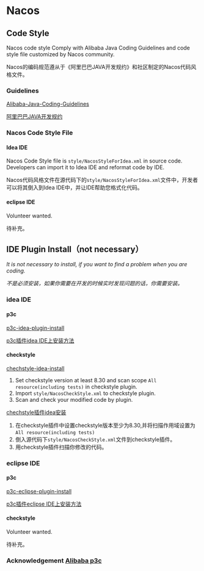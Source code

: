 # Nacos

## Code Style
Nacos code style Comply with Alibaba Java Coding Guidelines and code style file customized by Nacos community.

Nacos的编码规范遵从于《阿里巴巴JAVA开发规约》和社区制定的Nacos代码风格文件。


### Guidelines
[Alibaba-Java-Coding-Guidelines](https://alibaba.github.io/Alibaba-Java-Coding-Guidelines/) 

[阿里巴巴JAVA开发规约](https://github.com/alibaba/p3c/blob/master/%E9%98%BF%E9%87%8C%E5%B7%B4%E5%B7%B4Java%E5%BC%80%E5%8F%91%E6%89%8B%E5%86%8C%EF%BC%88%E5%8D%8E%E5%B1%B1%E7%89%88%EF%BC%89.pdf)

### Nacos Code Style File

#### Idea IDE

Nacos Code Style file is `style/NacosStyleForIdea.xml` in source code. Developers can import it to Idea IDE and reformat code by IDE.

Nacos代码风格文件在源代码下的`style/NacosStyleForIdea.xml`文件中，开发者可以将其倒入到Idea IDE中，并让IDE帮助您格式化代码。

#### eclipse IDE

Volunteer wanted. 

待补充。

## IDE Plugin Install（not necessary）

*It is not necessary to install, if you want to find a problem when you are coding.*

*不是必须安装，如果你需要在开发的时候实时发现问题的话，你需要安装。*

### idea IDE

#### p3c
[p3c-idea-plugin-install](https://github.com/alibaba/p3c/blob/master/idea-plugin/README.md) 

[p3c插件idea IDE上安装方法](https://github.com/alibaba/p3c/blob/master/idea-plugin/README_cn.md)

#### checkstyle
[chechstyle-idea-install](https://plugins.jetbrains.com/plugin/1065-checkstyle-idea)

1. Set checkstyle version at least 8.30 and scan scope `All resource(including tests)` in checkstyle plugin.
2. Import `style/NacosCheckStyle.xml` to checkstyle plugin.
3. Scan and check your modified code by plugin.

[chechstyle插件idea安装](https://plugins.jetbrains.com/plugin/1065-checkstyle-idea)

1. 在checkstyle插件中设置checkstyle版本至少为8.30,并将扫描作用域设置为`All resource(including tests)`
2. 倒入源代码下`style/NacosCheckStyle.xml`文件到checkstyle插件。
3. 用checkstyle插件扫描你修改的代码。

### eclipse IDE

#### p3c

[p3c-eclipse-plugin-install](https://github.com/alibaba/p3c/blob/master/eclipse-plugin/README.md)

[p3c插件eclipse IDE上安装方法](https://github.com/alibaba/p3c/blob/master/eclipse-plugin/README_cn.md)

#### checkstyle

Volunteer wanted. 

待补充。

### Acknowledgement [Alibaba p3c](https://github.com/alibaba/p3c)
